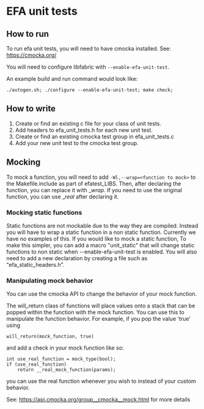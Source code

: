 # EFA unit tests

## How to run

To run efa unit tests, you will need to have cmocka installed.
See: https://cmocka.org/

You will need to configure libfabric with ```--enable-efa-unit-test```.

An example build and run command would look like:

```
./autogen.sh; ./configure --enable-efa-unit-test; make check;
```

## How to write

1. Create or find an existing c file for your class of unit tests.
2. Add headers to efa_unit_tests.h for each new unit test.
3. Create or find an existing cmocka test group in efa_unit_tests.c
4. Add your new unit test to the cmocka test group.

## Mocking

To mock a function, you will need to add ```-Wl,--wrap=<function to mock>```
to the Makefile.include as part of efatest_LIBS. Then, after declaring the function,
you can replace it with __wrap_<function to mock>. If you need to use the original
function, you can use __real_<function to mock> after declaring it.

### Mocking static functions

Static functions are not mockable due to the way they are compiled. Instead you
will have to wrap a static function in a non static function. Currently we have
no examples of this. If you would like to mock a static function, To make this
simpler, you can add a macro "unit_static" that will change static functions to
non static when --enable-efa-unit-test is enabled. You will also need to add
a new declaration by creating a file such as "efa_static_headers.h".

### Manipulating mock behavior

You can use the cmocka API to change the behavior of your mock function.

The will_return class of functions will place values onto a stack that can
be popped within the function with the mock function. You can use this to
manipulate the function behavior. For example, if you pop the value 'true'
using
```
will_return(mock_function, true)
```

and add a check in your mock function like so:

```
int use_real_function = mock_type(bool);
if (use_real_function)
	return __real_mock_function(params);
```

you can use the real function whenever you wish to instead of your custom
behavior.

See: https://api.cmocka.org/group__cmocka__mock.html for more details
